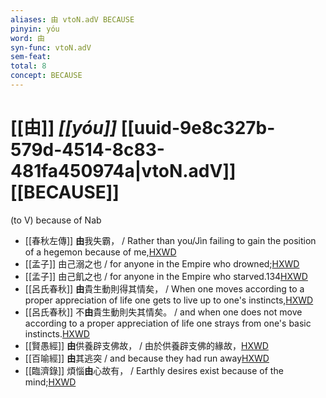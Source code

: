 ```yaml
---
aliases: 由 vtoN.adV BECAUSE
pinyin: yóu
word: 由
syn-func: vtoN.adV
sem-feat: 
total: 8
concept: BECAUSE 
---
```

# [[由]] *[[yóu]]*  [[uuid-9e8c327b-579d-4514-8c83-481fa450974a|vtoN.adV]] [[BECAUSE]]
(to V) because of Nab
 - [[春秋左傳]] **由**我失霸， / Rather than you/Jìn failing to gain the position of a hegemon because of me,[HXWD](https://hxwd.org/textview.html?location=KR1e0001_tls_007-230a.105)
 - [[孟子]] 由己溺之也 / for anyone in the Empire who drowned;[HXWD](https://hxwd.org/textview.html?location=KR1h0001_tls_008-35a.15)
 - [[孟子]] 由己飢之也 / for anyone in the Empire who starved.134[HXWD](https://hxwd.org/textview.html?location=KR1h0001_tls_008-35a.17)
 - [[呂氏春秋]] **由**貴生動則得其情矣， / When one moves according to a proper appreciation of life one gets to live up to one's instincts,[HXWD](https://hxwd.org/textview.html?location=KR3j0009_tls_002-19a.17)
 - [[呂氏春秋]] 不**由**貴生動則失其情矣。 / and when one does not move according to a proper appreciation of life one strays from one's basic instincts.[HXWD](https://hxwd.org/textview.html?location=KR3j0009_tls_002-19a.18)
 - [[賢愚經]] **由**供養辟支佛故， / 由於供養辟支佛的緣故，[HXWD](https://hxwd.org/textview.html?location=KR6b0059_T_002-0358b.32)
 - [[百喻經]] **由**其逃突 / and because they had run away[HXWD](https://hxwd.org/textview.html?location=KR6b0066_T_003-0552c.60)
 - [[臨濟錄]] 煩惱**由**心故有， / Earthly desires exist because of the mind;[HXWD](https://hxwd.org/textview.html?location=KR6q0053_T_001-0500a.62)